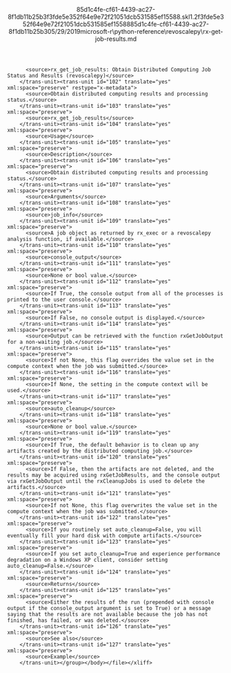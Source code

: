 <?xml version="1.0"?><xliff version="1.2" xmlns="urn:oasis:names:tc:xliff:document:1.2" xmlns:xsi="http://www.w3.org/2001/XMLSchema-instance" xsi:schemaLocation="urn:oasis:names:tc:xliff:document:1.2 xliff-core-1.2-transitional.xsd"><file datatype="xml" original="rx-get-job-results.md" source-language="en-US" target-language="en-US"><header><tool tool-id="mdxliff" tool-name="mdxliff" tool-version="1.0-8ab897d" tool-company="Microsoft" /><xliffext:skl_file_name xmlns:xliffext="urn:microsoft:content:schema:xliffextensions">85d1c4fe-cf61-4439-ac27-8f1db11b25b3f3fde5e352f64e9e72f21051dcb531585ef15588.skl</xliffext:skl_file_name><xliffext:version xmlns:xliffext="urn:microsoft:content:schema:xliffextensions">1.2</xliffext:version><xliffext:ms.openlocfilehash xmlns:xliffext="urn:microsoft:content:schema:xliffextensions">f3fde5e352f64e9e72f21051dcb531585ef15588</xliffext:ms.openlocfilehash><xliffext:ms.sourcegitcommit xmlns:xliffext="urn:microsoft:content:schema:xliffextensions">85d1c4fe-cf61-4439-ac27-8f1db11b25b3</xliffext:ms.sourcegitcommit><xliffext:ms.lasthandoff xmlns:xliffext="urn:microsoft:content:schema:xliffextensions">05/29/2019</xliffext:ms.lasthandoff><xliffext:ms.openlocfilepath xmlns:xliffext="urn:microsoft:content:schema:xliffextensions">microsoft-r\python-reference\revoscalepy\rx-get-job-results.md</xliffext:ms.openlocfilepath></header><body><group id="content" extype="content"><trans-unit id="101" translate="yes" xml:space="preserve" restype="x-metadata">
          <source>rx_get_job_results: Obtain Distributed Computing Job Status and Results (revoscalepy)</source>
        </trans-unit><trans-unit id="102" translate="yes" xml:space="preserve" restype="x-metadata">
          <source>Obtain distributed computing results and processing status.</source>
        </trans-unit><trans-unit id="103" translate="yes" xml:space="preserve">
          <source>rx_get_job_results</source>
        </trans-unit><trans-unit id="104" translate="yes" xml:space="preserve">
          <source>Usage</source>
        </trans-unit><trans-unit id="105" translate="yes" xml:space="preserve">
          <source>Description</source>
        </trans-unit><trans-unit id="106" translate="yes" xml:space="preserve">
          <source>Obtain distributed computing results and processing status.</source>
        </trans-unit><trans-unit id="107" translate="yes" xml:space="preserve">
          <source>Arguments</source>
        </trans-unit><trans-unit id="108" translate="yes" xml:space="preserve">
          <source>job_info</source>
        </trans-unit><trans-unit id="109" translate="yes" xml:space="preserve">
          <source>A job object as returned by rx_exec or a revoscalepy analysis function, if available.</source>
        </trans-unit><trans-unit id="110" translate="yes" xml:space="preserve">
          <source>console_output</source>
        </trans-unit><trans-unit id="111" translate="yes" xml:space="preserve">
          <source>None or bool value.</source>
        </trans-unit><trans-unit id="112" translate="yes" xml:space="preserve">
          <source>If True, the console output from all of the processes is printed to the user console.</source>
        </trans-unit><trans-unit id="113" translate="yes" xml:space="preserve">
          <source>If False, no console output is displayed.</source>
        </trans-unit><trans-unit id="114" translate="yes" xml:space="preserve">
          <source>Output can be retrieved with the function rxGetJobOutput for a non-waiting job.</source>
        </trans-unit><trans-unit id="115" translate="yes" xml:space="preserve">
          <source>If not None, this flag overrides the value set in the compute context when the job was submitted.</source>
        </trans-unit><trans-unit id="116" translate="yes" xml:space="preserve">
          <source>If None, the setting in the compute context will be used.</source>
        </trans-unit><trans-unit id="117" translate="yes" xml:space="preserve">
          <source>auto_cleanup</source>
        </trans-unit><trans-unit id="118" translate="yes" xml:space="preserve">
          <source>None or bool value.</source>
        </trans-unit><trans-unit id="119" translate="yes" xml:space="preserve">
          <source>If True, the default behavior is to clean up any artifacts created by the distributed computing job.</source>
        </trans-unit><trans-unit id="120" translate="yes" xml:space="preserve">
          <source>If False, then the artifacts are not deleted, and the results may be acquired using rxGetJobResults, and the console output via rxGetJobOutput until the rxCleanupJobs is used to delete the artifacts.</source>
        </trans-unit><trans-unit id="121" translate="yes" xml:space="preserve">
          <source>If not None, this flag overwrites the value set in the compute context when the job was submitted.</source>
        </trans-unit><trans-unit id="122" translate="yes" xml:space="preserve">
          <source>If you routinely set auto_cleanup=False, you will eventually fill your hard disk with compute artifacts.</source>
        </trans-unit><trans-unit id="123" translate="yes" xml:space="preserve">
          <source>If you set auto_cleanup=True and experience performance degradation on a Windows XP client, consider setting auto_cleanup=False.</source>
        </trans-unit><trans-unit id="124" translate="yes" xml:space="preserve">
          <source>Returns</source>
        </trans-unit><trans-unit id="125" translate="yes" xml:space="preserve">
          <source>Either the results of the run (prepended with console output if the console_output argument is set to True) or a message saying that the results are not available because the job has not finished, has failed, or was deleted.</source>
        </trans-unit><trans-unit id="126" translate="yes" xml:space="preserve">
          <source>See also</source>
        </trans-unit><trans-unit id="127" translate="yes" xml:space="preserve">
          <source>Example</source>
        </trans-unit></group></body></file></xliff>